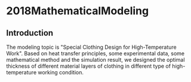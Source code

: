 # 2018MathematicalModeling

## Introduction
The modeling topic is "Special Clothing Design for High-Temperature Work". Based on heat transfer principles, some experimental data, some mathematical method and the simulation result, we designed the optimal thickness of different material layers of clothing in different type of high-temperature working condition.